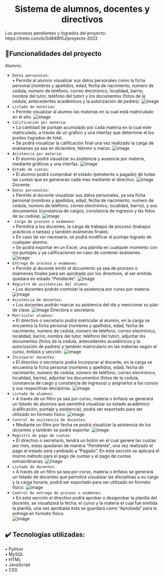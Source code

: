 <h1 align="center"> Sistema de alumnos, docentes y directivos </h1>
Los procesos pendientes y logrados del proyecto:
https://trello.com/b/Gd848f0J/proyecto-2022


## :hammer:Funcionalidades del proyecto
Alumno:
- `Datos personales`: <br>
• Permite al alumno visualizar sus datos personales como la ficha personal (nombres y
apellidos, edad, fecha de nacimiento, numero de cedula, número de teléfono, correo
electrónico, localidad, barrio, nombre del tutor, teléfono del tutor) y los documentos
(fotos de la cedula, antecedentes académicos y la autorización de padres).
![image](https://github.com/Luguitoo/Proyecto.2022-UCI/assets/112581880/8782fa1b-0191-450d-a9e5-5d659f17e219)
- `Listado de materias`: <br>
• Permite visualizar al alumno las materias en la cual está matriculado en el año.
![image](https://github.com/Luguitoo/Proyecto.2022-UCI/assets/112581880/f4d1efbc-bd78-43e1-9917-4f6fede4f6ab)
- `Calificación por materia`:  <br>
• La cantidad de puntaje acumulado por cada materia en la cual este matriculado, a
través de un gráfico y una interfaz que determine el los puntos logrados de total. <br>
• Se podrá visualizar la calificación final una vez realizado la carga de exámenes ya
sea en diciembre, febrero o marzo.
![image](https://github.com/Luguitoo/Proyecto.2022-UCI/assets/112581880/1eec6aac-7b10-4878-bd8e-221cfaa8c9f6)
- `Asistencia por materia`:  <br>
• El alumno podrá visualizar su asistencia y ausencia por materia, mediante gráficos y
una interfaz.
![image](https://github.com/Luguitoo/Proyecto.2022-UCI/assets/112581880/3be6fb9f-e8ca-47cd-8e43-3013e6b5b293)
- `Estado de cuotas`: <br>
• El alumno podrá comprobar el estado (pendiente o pagado) de todas las cuotas que
se generaran cada mes mediante el directivo.
![image](https://github.com/Luguitoo/Proyecto.2022-UCI/assets/112581880/ff614a5b-dcda-493d-980c-39ce7d8c2473)
Docente:
- `Datos personales`: <br>
• Permite al docente visualizar sus datos personales, ya sea ficha personal (nombres y
apellidos, edad, fecha de nacimiento, numero de cedula, número de teléfono, correo
electrónico, localidad, barrio), y sus documentos (constancia de cargos, constancia de
ingresos y las fotos de su cedula).
![image](https://github.com/Luguitoo/Proyecto.2022-UCI/assets/112581880/0cd22eac-2c56-4d67-b7d5-5fd78dc93adc)
- ` Carga de proceso o exámenes`: <br>
• Permitirá a los docentes, la carga de trabajos de proceso (trabajos prácticos o tareas)
y también exámenes finales. <br>
• En caso de ser necesario, se podrá modificar el puntaje logrado de cualquier alumno. <br>
• Se podrá exportar en un Excel, una planilla en cualquier momento con los puntajes y
ya calificaciones en caso de contener exámenes.
![image](https://github.com/Luguitoo/Proyecto.2022-UCI/assets/112581880/e6c8c745-7705-4ad2-9ba4-19360cea67a3)
- `Entrega de proceso o exámenes`:  <br>
• Permite al docente emitir el documento ya sea de proceso o exámenes finales para ser
aprobado por los directivos, al ser emitida quedara en estado “Pendiente”.
![image](https://github.com/Luguitoo/Proyecto.2022-UCI/assets/112581880/537025b6-dcc6-4ab6-91d6-9ceede26ea52)
- `Registro de asistencias del alumno`: <br>
• Los docentes podrán controlar la asistencia por curso por materia.
![image](https://github.com/Luguitoo/Proyecto.2022-UCI/assets/112581880/06c0458f-92b1-4463-990d-c5c48978a78a)
- `Asistencia de docentes`: <br>
• Los docentes podrán marcar su asistencia del día y mencionar su plan de clase.
![image](https://github.com/Luguitoo/Proyecto.2022-UCI/assets/112581880/d09420d0-7f82-4af0-9ab5-146d4ca539ea)
Directora o secretario:
- `Matricular alumnos`: <br>
• El directivo o secretario podrá matricular al alumno, en la carga se encuentra la ficha
personal (nombres y apellidos, edad, fecha de nacimiento, numero de cedula, número
de teléfono, correo electrónico, localidad, barrio, nombre del tutor, teléfono del tutor),
adjuntar los documentos (fotos de la cedula, antecedentes académicos y la
autorización de padres) y también matricularlo en las materias según el curso, énfasis
y sección.
![image](https://github.com/Luguitoo/Proyecto.2022-UCI/assets/112581880/c2763f0b-71ae-4983-8e42-7665cf053691)
- `Incorporar docentes`: <br>
• El directivo o secretario podrá incorporar al docente, en la carga se encuentra la ficha
personal (nombres y apellidos, edad, fecha de nacimiento, numero de cedula, número
de teléfono, correo electrónico, localidad, barrio), adjuntar los documentos (fotos de
la cedula, constancia de cargo y constancia de ingresos) y asignarlos a los cursos y
sus respectivas disciplinas.
![image](https://github.com/Luguitoo/Proyecto.2022-UCI/assets/112581880/f04cd905-2e3e-4f17-8f9c-7fe28a7f4e57)
- `Listado de alumnos`: <br>
• A través de un filtro ya sea por curso, materia o énfasis se generará un listado de
alumnos que permitirá visualizar su estado académico (calificación, puntaje y
asistencia), podrá ser exportado para ser utilizado en formato físico.
![image](https://github.com/Luguitoo/Proyecto.2022-UCI/assets/112581880/9f12890f-31cb-4d91-8ea2-a6456d6a719d)
- `Control de asistencia de docentes`: <br>
• Mediante un filtro por fecha se podrá visualizar la asistencia de los docentes y
también se podrá exportar.
![image](https://github.com/Luguitoo/Proyecto.2022-UCI/assets/112581880/99b14700-19d3-4883-a3ea-2264e61d0bd9)
- `Registro de pago de cuotas`: <br>
• El directivo o secretario, tendrá un botón en el cual genere las cuotas por mes, estas
quedaran de manera “Pendiente”, una vez realizado el pago el estado será cambiado
a “Pagado”. En esta sección se aplicará el mismo método para el pago de cuotas y el
pago de cuotas extraordinarias.
![image](https://github.com/Luguitoo/Proyecto.2022-UCI/assets/112581880/84e033a6-9980-405c-86bc-e6d3ba97d9af)
- `Listado de docentes`: <br>
• A través de un filtro ya sea por curso, materia o énfasis se generará un listado de
docentes que permitirá visualizar las disciplinas a su cargo y la carga horaria, podrá
ser exportado para ser utilizado en formato físico.
![image](https://github.com/Luguitoo/Proyecto.2022-UCI/assets/112581880/beb56c2a-6883-409f-aa15-333ef461f652)
- `Control de entrega de proceso o exámenes`:  <br>
• En esta sección el directivo podrá aprobar o desaprobar la planilla del docente, se
visualizará la fecha, el curso y la materia el cual fue emitida la planilla, una vez
aprobada esta se guardará como “Aprobada” para la entrega en formato físico. <br>
![image](https://github.com/Luguitoo/Proyecto.2022-UCI/assets/112581880/2df41ee7-99ea-4d2e-a99e-daa1399be3c1)
## ✔️ Tecnologías utilizadas: <br>
• Python <br>
• MySQL <br>
• HTML <br>
• JavaScript <br>
• CSS <br>

